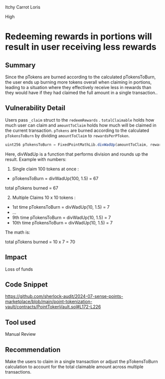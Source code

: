 Itchy Carrot Loris

High

# Redeeming rewards in portions will result in user receiving less rewards

## Summary
Since the pTokens are burned according to the calculated pTokensToBurn, the user ends up burning more tokens overall when claiming in portions, leading to a situation where they effectively receive less in rewards than they would have if they had claimed the full amount in a single transaction..

## Vulnerability Detail
Users pass `_claim` struct to the `redeemRewards` . `totalClaimable` holds how much user can claim and `amountToClaim` holds how much will be claimed in the current transaction. `pTokens` are burned according to the calculated `pTokensToBurn` by dividing `amountToClaim` to `rewardsPerPToken`.

```jsx
uint256 pTokensToBurn = FixedPointMathLib.divWadUp(amountToClaim, rewardsPerPToken);
```
Here, divWadUp is a function that performs division and rounds up the result.
Example with numbers:
1. Single claim 100 tokens at once :
 - pTokensToBurn = divWadUp(100, 1.5) = 67
 
  total pTokens burned = 67
 
 2. Multiple Claims 10 x 10 tokens  :
- 1st time pTokensToBurn = divWadUp(10, 1.5) = 7
- ...
- 9th time pTokensToBurn = divWadUp(10, 1.5) = 7
- 10th time pTokensToBurn = divWadUp(10, 1.5) = 7

The math is: 

total pTokens burned = 10 x 7 = 70

## Impact
Loss of funds
## Code Snippet
https://github.com/sherlock-audit/2024-07-sense-points-marketplace/blob/main/point-tokenization-vault/contracts/PointTokenVault.sol#L172-L226

## Tool used

Manual Review

## Recommendation
Make the users to claim in a single transaction or adjust the pTokensToBurn calculation to account for the total claimable amount across multiple transactions.
